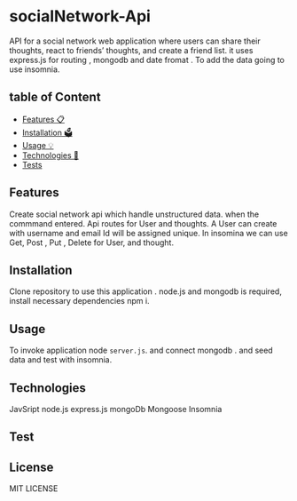 # socialNetwork-Api
API for a social network web application where users can share their thoughts, react to friends’ thoughts, and create a friend list. it uses express.js for routing , mongodb and date fromat . To add the data going to use insomnia.

## table of Content

- [Features 📋](#features-)
- [Installation 🗳](#installation-)
- [Usage 💡](#usage-)
- [Technologies 🔧](#technologies-)
- [Tests](#tests)

## Features
Create social network api which handle unstructured data. when the commmand entered. Api routes for User and thoughts.
A User can create with username and email Id will be assigned unique. In insomina we can use Get, Post , Put , Delete for User, and thought. 


## Installation
Clone repository to use this application . node.js and mongodb is required, install necessary dependencies npm i.
## Usage
To invoke application node `server.js`. and connect mongodb . and seed data and test with insomnia.

## Technologies

JavSript
node.js
express.js
mongoDb
Mongoose
Insomnia

## Test

## License 
MIT LICENSE